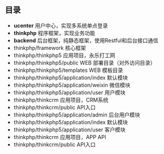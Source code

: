 

## 目录 
- **ucenter**  用户中心，实现多系统单点登录
- **thinkphp**  程序框架，实现业务功能
- **backend**  后台框架，纯静态框架，使用Restful和后台接口通信
- thinkphp/framework 核心框架
- thinkphp/thinkphp5 应用项目，永乐打工网
- thinkphp/thinkphp5/public WEB 部署目录（对外访问目录）
- thinkphp/thinkphp5/templates WEB 模板目录
- thinkphp/thinkphp5/application/index 默认模块
- thinkphp/thinkphp5/application/weixin 微信模块
- thinkphp/thinkphp5/application/user 用户模块
- thinkphp/thinkcrm 应用项目，CRM系统
- thinkphp/thinkcrm/public API入口
- thinkphp/thinkphp5/application/admin 后台用户模块
- thinkphp/thinkphp5/application/index 默认模块
- thinkphp/thinkphp5/application/user 客户模块
- thinkphp/thinkcrm 应用项目，APP API
- thinkphp/thinkcrm/public API入口
